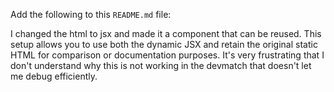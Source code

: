 Add the following to this `README.md` file:  

I changed the html to jsx and made it a component that can be reused. This setup allows you to use both the dynamic JSX and retain the original static HTML for comparison or documentation purposes. It's very frustrating that I don't understand why this is not working in the devmatch that doesn't let me debug efficiently.